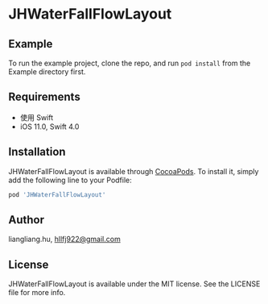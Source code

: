 # JHWaterFallFlowLayout

## Example

To run the example project, clone the repo, and run `pod install` from the Example directory first.

## Requirements

* 使用 Swift
* iOS 11.0, Swift 4.0

## Installation

JHWaterFallFlowLayout is available through [CocoaPods](https://cocoapods.org). To install
it, simply add the following line to your Podfile:

```ruby
pod 'JHWaterFallFlowLayout'
```

## Author

liangliang.hu, hllfj922@gmail.com

## License

JHWaterFallFlowLayout is available under the MIT license. See the LICENSE file for more info.
